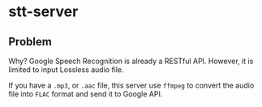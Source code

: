 # stt-server

## Problem

Why? Google Speech Recognition is already a RESTful API. However, it is limited to input Lossless audio file.

If you have a `.mp3`, or `.aac` file, this server use `ffmpeg` to convert the audio file into `FLAC` format and send it to Google API.
